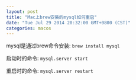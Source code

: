 ```yaml
---
layout: post
title: "Mac上brew安裝的mysql如何重启"
date: "Tue Jul 29 2014 20:32:00 GMT+0800 (CST)"
categories: macos
---
```


mysql是通过brew命令安装: `brew install mysql`

启动时的命令: `mysql.server start`

重启时的命令: `mysql.server restart`

